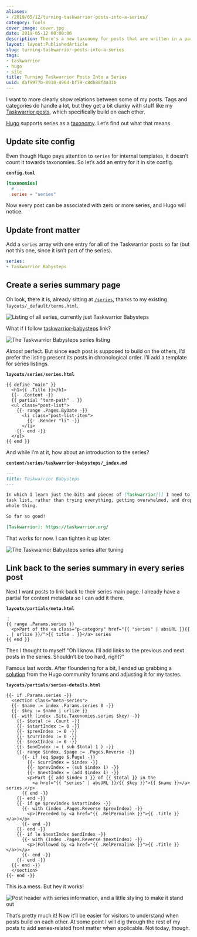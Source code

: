 ```yaml
---
aliases:
- /2019/05/12/turning-taskwarrior-posts-into-a-series/
category: Tools
cover_image: cover.jpg
date: 2019-05-12 00:00:00
description: There's a new taxonomy for posts that are written in a particular order!
layout: layout:PublishedArticle
slug: turning-taskwarrior-posts-into-a-series
tags:
- taskwarrior
- hugo
- site
title: Turning Taskwarrior Posts Into a Series
uuid: daf9977b-8910-496d-bf79-c8db88f4a31b
---
```


I want to more clearly show relations between some of my posts. Tags and
categories do handle a lot, but they get a bit clunky with stuff like my
[Taskwarrior posts](/tags/taskwarrior), which specifically build on each
other.

[Hugo](/tags/hugo) supports series as a
[taxonomy](https://gohugo.io/content-management/taxonomies/). Let’s find
out what that means.

## Update site config

Even though Hugo pays attention to `series` for internal templates, it
doesn’t count it towards taxonomies. So let’s add an entry for it in
site config.

**`config.toml`**

```toml
[taxonomies]
  # ...
  series = "series"
```

Now every post can be associated with zero or more series, and Hugo will
notice.

## Update front matter

Add a `series` array with one entry for all of the Taskwarrior posts so
far (but not this one, since it isn’t part of the series).

``` yaml
series:
- Taskwarrior Babysteps
```

## Create a series summary page

Oh look, there it is, already sitting at [`/series`](/series), thanks to
my existing `layouts/_default/terms.html`.

![Listing of all series, currently just Taskwarrior Babysteps](series-listing.png)

What if I follow [taskwarrior-babysteps](/series/taskwarrior-babysteps)
link?

![The Taskwarrior Babysteps series listing](taskwarrior-series-initial.png)

*Almost* perfect. But since each post is supposed to build on the
others, I’d prefer the listing present its posts in chronological order.
I’ll add a template for series listings.

**`layouts/series/series.html`**

```
{{ define "main" }}
  <h1>{{ .Title }}</h1>
  {{- .Content -}}
  {{ partial "term-path" . }}
  <ul class="post-list">
    {{- range .Pages.ByDate -}}
      <li class="post-list-item">
        {{- .Render "li" -}}
      </li>
    {{- end -}}
  </ul>
{{ end }}
```

And while I’m at it, how about an introduction to the series?


**`content/series/taskwarrior-babysteps/_index.md`**

```markdown
---
title: Taskwarrior Babysteps
---

In which I learn just the bits and pieces of [Taskwarrior][] I need to manage my
task list, rather than trying everything, getting overwhelmed, and dropping the
whole thing.

So far so good!

[Taskwarrior]: https://taskwarrior.org/
```

That works for now. I can tighten it up later.

![The Taskwarrior Babysteps series after tuning](taskwarrior-series-adjusted.png)

## Link back to the series summary in every series post

Next I want posts to link back to their series main page. I already have
a partial for content metadata so I can add it there.

**`layouts/partials/meta.html`**

```
⋮
{{ range .Params.series }}
  <p>Part of the <a class="p-category" href="{{ "series" | absURL }}{{ . | urlize }}/">{{ title . }}</a> series
{{ end }}
```

Then I thought to myself "Oh I know. I’ll add links to the previous and
next posts in the series. Shouldn’t be too hard, right?"

Famous last words. After floundering for a bit, I ended up grabbing a
[solution](https://discourse.gohugo.io/t/generating-series-navigation/16837)
from the Hugo community forums and adjusting it for my tastes.

**`layouts/partials/series-details.html`**

```
{{- if .Params.series -}}
  <section class="meta-series">
  {{- $name := index .Params.series 0 -}}
  {{- $key := $name | urlize }}
  {{- with (index .Site.Taxonomies.series $key) -}}
    {{- $total := .Count -}}
    {{- $startIndex := 0 -}}
    {{- $prevIndex := 0 -}}
    {{- $currIndex := 0 -}}
    {{- $nextIndex := 0 -}}
    {{- $endIndex := ( sub $total 1 ) -}}
    {{- range $index, $page := .Pages.Reverse -}}
      {{- if (eq $page $.Page) -}}
        {{- $currIndex = $index -}}
        {{- $prevIndex = (sub $index 1) -}}
        {{- $nextIndex = (add $index 1) -}}
        <p>Part {{ add $index 1 }} of {{ $total }} in the
          <a href="{{ "series" | absURL }}/{{ $key }}">{{ $name }}</a> series.</p>
      {{ end -}}
    {{- end -}}
    {{- if ge $prevIndex $startIndex -}}
      {{- with (index .Pages.Reverse $prevIndex) -}}
        <p>(Preceded by <a href="{{ .RelPermalink }}">{{ .Title }}</a>)</p>
      {{- end -}}
    {{- end -}}
    {{- if le $nextIndex $endIndex -}}
      {{- with (index .Pages.Reverse $nextIndex) -}}
        <p>(Followed by <a href="{{ .RelPermalink }}">{{ .Title }}</a>)</p>
      {{- end -}}
    {{- end -}}
  {{- end -}}
  </section>
{{- end -}}
```

This is a mess. But hey it works!

![Post header with series information, and a little styling to make it stand out](taskwarrior-series-post-header.png)

That’s pretty much it! Now it’ll be easier for visitors to understand
when posts build on each other. At some point I will dig through the
rest of my posts to add series-related front matter when applicable. Not
today, though.